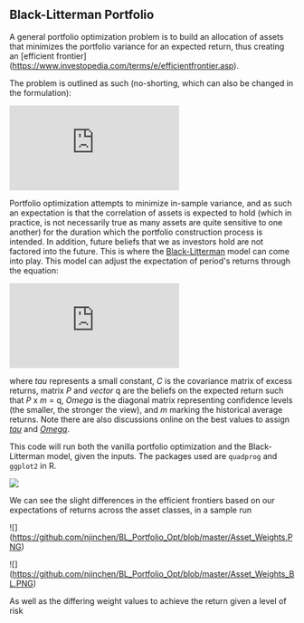 Black-Litterman Portfolio
------

A general portfolio optimization problem is to build an allocation of assets that minimizes the portfolio variance for an expected return, thus creating an [efficient frontier] (https://www.investopedia.com/terms/e/efficientfrontier.asp). 

The problem is outlined as such (no-shorting, which can also be changed in the formulation):


![](https://latex.codecogs.com/gif.latex?%7B%5Cmin%20%5C%3B%20%7D%20%26%20x%5ETCx%20%24%20%5C%5C%20%7B%5C%5C%5B.5%20cm%5D%20s.t.%7D%20%26%20m%5ETx%20%3D%20R%20%24%20%5C%5C%20%7B%5C%3B%20%5C%3B%20%5C%3B%20%5C%3B%20%5C%3B%20%5C%3B%20%5C%3B%20%5C%3B%7D%5Csum_%7Bi%7D%5E%7Bn%7D%20x_i%20%3D%201%20%24%20%5C%5C%20%26%20%5Cphantom%7B%3D%7D%5C%20%26%20%5Cphantom%7B%3D%7D%5C%20x_i%20%5Cge%200%20%26%20%5C%3B%20%5Cforall%20%5C%3B%20i)


Portfolio optimization attempts to minimize in-sample variance, and as such an expectation is that the correlation of assets is expected to hold (which in practice, is not necessarily true as many assets are quite sensitive to one another) for the duration which the portfolio construction process is intended. In addition, future beliefs that we as investors hold are not factored into the future. This is where the [Black-Litterman](http://www.globalriskguard.com/resources/assetman/bayes_0008.pdf) model can come into play. This model can adjust the expectation of period's returns through the equation:

![](https://latex.codecogs.com/gif.latex?m%20%3D%20%5B%28%5Ctau%20C%29%5E%7B-1%7D%20&plus;%20P%5ET%5COmega%5E%7B-1%7DP%5D%5E%7B-1%7D%5B%28%5Ctau%20C%29%5E%7B-1%7Dm%20&plus;%20P%5ET%20%5COmega%5E%7B-1%7Dq%5D)

where *tau* represents a small constant, *C* is the covariance matrix of excess returns, matrix *P* and *vector* q are the beliefs on the expected return such that *P* x *m* = q, *Omega* is the diagonal matrix representing confidence levels (the smaller, the stronger the view), and *m* marking the historical average returns. Note there are also discussions online on the best values to assign [*tau*](https://quant.stackexchange.com/questions/40820/struggling-with-tau-in-black-litterman) and [*Omega*](https://quant.stackexchange.com/questions/16280/black-litterman-how-to-choose-the-uncertainty-in-the-views-omega-for-smooth?rq=1).

This code will run both the vanilla portfolio optimization and the Black-Litterman model, given the inputs. The packages used are `quadprog` and `ggplot2` in R.

![](https://github.com/njinchen/BL_Portfolio_Opt/blob/master/Efficient_Frontiers.png) 

We can see the slight differences in the efficient frontiers based on our expectations of returns across the asset classes, in a sample run

![]
(https://github.com/njinchen/BL_Portfolio_Opt/blob/master/Asset_Weights.PNG)

![]
(https://github.com/njinchen/BL_Portfolio_Opt/blob/master/Asset_Weights_BL.PNG)

As well as the differing weight values to achieve the return given a level of risk 










